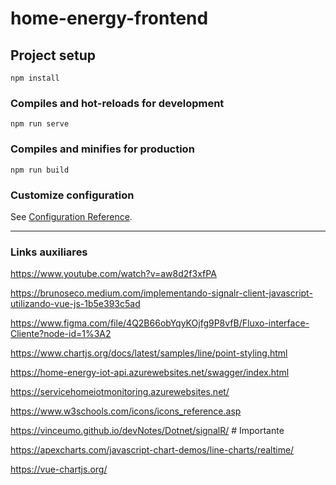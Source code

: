 # home-energy-frontend

## Project setup
```
npm install
```

### Compiles and hot-reloads for development
```
npm run serve
```

### Compiles and minifies for production
```
npm run build
```

### Customize configuration
See [Configuration Reference](https://cli.vuejs.org/config/).

<hr/>

### Links auxiliares

https://www.youtube.com/watch?v=aw8d2f3xfPA

https://brunoseco.medium.com/implementando-signalr-client-javascript-utilizando-vue-js-1b5e393c5ad

https://www.figma.com/file/4Q2B66obYqyKOjfg9P8vfB/Fluxo-interface-Cliente?node-id=1%3A2

https://www.chartjs.org/docs/latest/samples/line/point-styling.html

https://home-energy-iot-api.azurewebsites.net/swagger/index.html

https://servicehomeiotmonitoring.azurewebsites.net/

https://www.w3schools.com/icons/icons_reference.asp

https://vinceumo.github.io/devNotes/Dotnet/signalR/  # Importante

https://apexcharts.com/javascript-chart-demos/line-charts/realtime/

https://vue-chartjs.org/